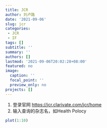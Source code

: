 ```yaml
---
title: JCR
author: 刘卢路
date: '2021-09-06'
slug: jcr
categories:
 - JCR
 - IF
tags: []
subtitle: ''
summary: ''
authors: []
lastmod: '2021-09-06T20:02:28+08:00'
featured: no
image:
  caption: ''
  focal_point: ''
  preview_only: no
projects: []
---
```


1. 登录官网 https://jcr.clarivate.com/jcr/home
2. 输入查询的杂志名，如Health Polocy

```r
plot(1:10)
```









